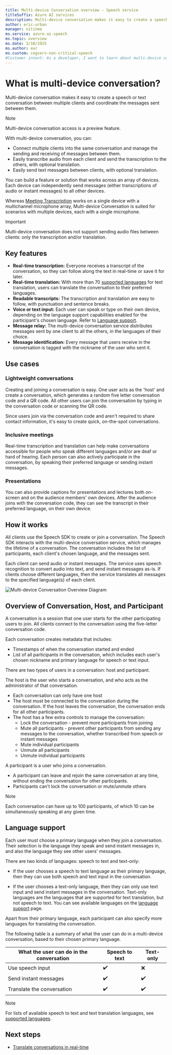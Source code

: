 ```yaml
---
title: Multi-device Conversation overview - Speech service
titleSuffix: Azure AI services
description: Multi-device conversation makes it easy to create a speech or text conversation between multiple clients and coordinate the messages that are sent between them.
author: eric-urban
manager: nitinme
ms.service: azure-ai-speech
ms.topic: overview
ms.date: 3/10/2025
ms.author: eur
ms.custom: cogserv-non-critical-speech
#Customer intent: As a developer, I want to learn about multi-device conversation in the Speech service.
---
```


# What is multi-device conversation?

Multi-device conversation makes it easy to create a speech or text conversation between multiple clients and coordinate the messages sent between them.

> [!NOTE]
> Multi-device conversation access is a preview feature.

With multi-device conversation, you can:

- Connect multiple clients into the same conversation and manage the sending and receiving of messages between them.
- Easily transcribe audio from each client and send the transcription to the others, with optional translation.
- Easily send text messages between clients, with optional translation.

You can build a feature or solution that works across an array of devices. Each device can independently send messages (either transcriptions of audio or instant messages) to all other devices.

Whereas [Meeting Transcription](meeting-transcription.md) works on a single device with a multichannel microphone array, Multi-device Conversation is suited for scenarios with multiple devices, each with a single microphone.

> [!IMPORTANT]
> Multi-device conversation does not support sending audio files between clients: only the transcription and/or translation.

## Key features

- **Real-time transcription:** Everyone receives a transcript of the conversation, so they can follow along the text in real-time or save it for later.
- **Real-time translation:** With more than 70 [supported languages](language-support.md) for text translation, users can translate the conversation to their preferred languages.
- **Readable transcripts:** The transcription and translation are easy to follow, with punctuation and sentence breaks.
- **Voice or text input:** Each user can speak or type on their own device, depending on the language support capabilities enabled for the participant's chosen language. Refer to [Language support](language-support.md).
- **Message relay:** The multi-device conversation service distributes messages sent by one client to all the others, in the languages of their choice.
- **Message identification:** Every message that users receive in the conversation is tagged with the nickname of the user who sent it.

## Use cases

### Lightweight conversations

Creating and joining a conversation is easy. One user acts as the 'host' and create a conversation, which generates a random five letter conversation code and a QR code. All other users can join the conversation by typing in the conversation code or scanning the QR code. 

Since users join via the conversation code and aren't required to share contact information, it's easy to create quick, on-the-spot conversations.

### Inclusive meetings

Real-time transcription and translation can help make conversations accessible for people who speak different languages and/or are deaf or hard of hearing. Each person can also actively participate in the conversation, by speaking their preferred language or sending instant messages.

### Presentations

You can also provide captions for presentations and lectures both on-screen and on the audience members' own devices. After the audience joins with the conversation code, they can see the transcript in their preferred language, on their own device.

## How it works

All clients use the Speech SDK to create or join a conversation. The Speech SDK interacts with the multi-device conversation service, which manages the lifetime of a conversation. The conversation includes the list of participants, each client's chosen language, and the messages sent.  

Each client can send audio or instant messages. The service uses speech recognition to convert audio into text, and send instant messages as-is. If clients choose different languages, then the service translates all messages to the specified language(s) of each client.

![Multi-device Conversation Overview Diagram](media/scenarios/multi-device-conversation.png)

## Overview of Conversation, Host, and Participant

A conversation is a session that one user starts for the other participating users to join. All clients connect to the conversation using the five-letter conversation code.

Each conversation creates metadata that includes:
- Timestamps of when the conversation started and ended
- List of all participants in the conversation, which includes each user's chosen nickname and primary language for speech or text input.


There are two types of users in a conversation:  host and participant.

The host is the user who starts a conversation, and who acts as the administrator of that conversation.
- Each conversation can only have one host
- The host must be connected to the conversation during the conversation. If the host leaves the conversation, the conversation ends for all other participants.
- The host has a few extra controls to manage the conversation: 
    - Lock the conversation - prevent more participants from joining
    - Mute all participants - prevent other participants from sending any messages to the conversation, whether transcribed from speech or instant messages
    - Mute individual participants
    - Unmute all participants
    - Unmute individual participants

A participant is a user who joins a conversation.
- A participant can leave and rejoin the same conversation at any time, without ending the conversation for other participants.
- Participants can't lock the conversation or mute/unmute others

> [!NOTE]
> Each conversation can have up to 100 participants, of which 10 can be simultaneously speaking at any given time.

## Language support

Each user must choose a primary language when they join a conversation. Their selection is the language they speak and send instant messages in, and also the language they see other users' messages.

There are two kinds of languages: speech to text and text-only:
- If the user chooses a speech to text language as their primary language, then they can use both speech and text input in the conversation.

- If the user chooses a text-only language, then they can only use text input and send instant messages in the conversation. Text-only languages are the languages that are supported for text translation, but not speech to text. You can see available languages on the [language support](./language-support.md) page.

Apart from their primary language, each participant can also specify more languages for translating the conversation.

The following table is a summary of what the user can do in a multi-device conversation, based to their chosen primary language.


| What the user can do in the conversation | Speech to text | Text-only |
|-----------------------------------|----------------|------|
| Use speech input | ✔️ | ❌ |
| Send instant messages | ✔️ | ✔️ |
| Translate the conversation | ✔️ | ✔️ |

> [!NOTE]
> For lists of available speech to text and text translation languages, see [supported languages](./language-support.md).

## Next steps

* [Translate conversations in real-time](quickstarts/multi-device-conversation.md)

